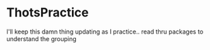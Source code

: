 # ThotsPractice
I'll keep this damn thing updating as I practice.. read thru packages to understand the grouping
